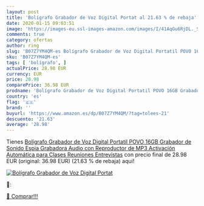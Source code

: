 ```yaml
---
layout: post
title: 'Bolígrafo Grabador de Voz Digital Portat al 21.63 % de rebaja'
date: 2020-01-15 09:03:51
image: 'https://images-eu.ssl-images-amazon.com/images/I/41AqGu6RjDL._SL200_.jpg'
comments: true
category: ofertas
author: ring
slug: 'B07Z7YM4QM-es Bolígrafo Grabador de Voz Digital Portatil POVO 16GB...'
sku: 'B07Z7YM4QM-es'
tags: [ 'bolígrafo', ]
actualPrice: 28.98 EUR
currency: EUR
price: 28.98
comparePrice: 36.98 EUR
prodname: 'Bolígrafo Grabador de Voz Digital Portatil POVO 16GB Grabador de Sonido Espia Grabadora Audio con Reproductor de MP3 Activación Automática para Clases Reuniones Entrevistas'
country: 'es'
flag: '🇪🇸'
brand: ''
buyurl: 'https://www.amazon.es/dp/B07Z7YM4QM/?tag=tolees-21'
descuento: '21.63'
average: '28.98'
---
```


Tienes [Bolígrafo Grabador de Voz Digital Portatil POVO 16GB Grabador de Sonido Espia Grabadora Audio con Reproductor de MP3 Activación Automática para Clases Reuniones Entrevistas](https://www.amazon.es/dp/B07Z7YM4QM/?tag=tolees-21) con precio final de  28.98 EUR (original: 36.98 EUR) (21.63 %  de rebaja) aqui!

[![Bolígrafo Grabador de Voz Digital Portat](https://images-eu.ssl-images-amazon.com/images/I/41AqGu6RjDL._SL200_.jpg)](https://www.amazon.es/dp/B07Z7YM4QM/?tag=tolees-21)

🔎:


[🛒 Comprar!!!](https://www.amazon.es/dp/B07Z7YM4QM/?tag=tolees-21)
